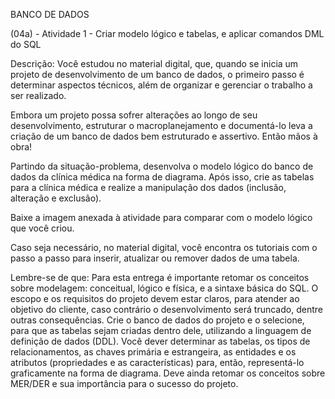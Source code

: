 BANCO DE DADOS

(04a) - Atividade 1 - Criar modelo lógico e tabelas, e aplicar comandos DML do SQL

Descrição:
Você estudou no material digital, que, quando se inicia um projeto de desenvolvimento de um banco de dados, o primeiro passo é determinar aspectos técnicos, além de organizar e gerenciar o trabalho a ser realizado.

Embora um projeto possa sofrer alterações ao longo de seu desenvolvimento, estruturar o macroplanejamento e documentá-lo leva a criação de um banco de dados bem estruturado e assertivo.
Então mãos à obra!

Partindo da situação-problema, desenvolva o modelo lógico do banco de dados da clínica médica na forma de diagrama. Após isso, crie as tabelas para a clínica médica e realize a manipulação dos dados (inclusão, alteração e exclusão).

Baixe a imagem anexada à atividade para comparar com o modelo lógico que você criou.

Caso seja necessário, no material digital, você encontra os tutoriais com o passo a passo para inserir, atualizar ou remover dados de uma tabela.

Lembre-se de que:
Para esta entrega é importante retomar os conceitos sobre modelagem: conceitual, lógico e física, e a sintaxe básica do SQL.
O escopo e os requisitos do projeto devem estar claros, para atender ao objetivo do cliente, caso contrário o desenvolvimento será truncado, dentre outras consequências.
Crie o banco de dados do projeto e o selecione, para que as tabelas sejam criadas dentro dele, utilizando a linguagem de definição de dados (DDL).
Você dever determinar as tabelas, os tipos de relacionamentos, as chaves primária e estrangeira, as entidades e os atributos (propriedades e as características) para, então, representá-lo graficamente na forma de diagrama.
Deve ainda retomar os conceitos sobre MER/DER e sua importância para o sucesso do projeto.
